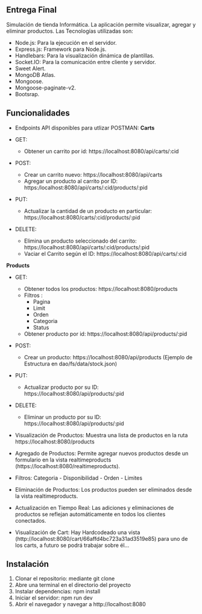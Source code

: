 ## Entrega Final
Simulación de tienda Informática.
La aplicación permite visualizar, agregar y eliminar productos.
Las Tecnologías utilizadas son:
- Node.js: Para la ejecución en el servidor.
- Express.js: Framework para Node.js.
- Handlebars: Para la visualización dinámica de plantillas.
- Socket.IO: Para la comunicación entre cliente y servidor.
- Sweet Alert.
- MongoDB Atlas.
- Mongoose.
- Mongoose-paginate-v2.
- Bootsrap.


## Funcionalidades
- Endpoints API disponibles para utlizar POSTMAN:
**Carts**
 - GET: 
    * Obtener un carrito por id: https://localhost:8080/api/carts/:cid

 - POST: 
    * Crear un carrito nuevo: https://localhost:8080/api/carts 
    * Agregar un producto al carrito por ID: https:/localhost:8080/api/carts/:cid/products/:pid

 - PUT: 
    * Actualizar la cantidad de un producto en particular: https://localhost:8080/carts/:cid/products/:pid

 - DELETE: 
    * Elimina un producto seleccionado del carrito: https://localhost:8080/api/carts/:cid/products/:pid
    * Vaciar el Carrito según el ID: https://localhost:8080/api/carts/:cid

**Products**
 - GET:
    * Obtener todos los productos: https://localhost:8080/products
    * Filtros : 
        - Pagina
        - Limit 
        - Orden
        - Categoria
        - Status
    * Obtener producto por id: https://localhost:8080/api/products/:pid

- POST:
    * Crear un producto: https://localhost:8080/api/products   (Ejemplo de Estructura en dao/fs/data/stock.json)     

- PUT:
    * Actualizar producto por su ID: https://localhost:8080/api/products/:pid

- DELETE: 
    * Eliminar un producto por su ID: https://localhost:8080/api/products/:pid  


- Visualización de Productos: Muestra una lista de productos en la ruta https://localhost:8080/products
- Agregado de Productos: Permite agregar nuevos productos desde un formulario en la vista realtimeproducts (https://localhost:8080/realtimeproducts).
- Filtros: Categoria - Disponibilidad - Orden - Limites
- Eliminación de Productos: Los productos pueden ser eliminados desde la vista realtimeproducts.
- Actualización en Tiempo Real: Las adiciones y eliminaciones de productos se reflejan automáticamente en todos los clientes conectados.
- Visualización de Cart: Hay Hardcodeado una vista (http://localhost:8080/cart/66affd4bc723a31ad3519e85) para uno de los carts, a futuro se podrá trabajar sobre él...

## Instalación
1. Clonar el repositorio: mediante git clone 
2. Abre una terminal en el directorio del proyecto
3. Instalar dependencias: npm install
4. Iniciar el servidor: npm run dev
5. Abrir el navegador y navegar a http://localhost:8080
